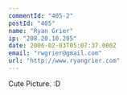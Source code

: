 ```yaml
---
commentId: "405-2"
postId: "405"
name: "Ryan Grier"
ip: "208.20.10.205"
date: 2006-02-03T05:07:37.000Z
email: "rwgrier@gmail.com"
url: "http://www.ryangrier.com"
---
```

<p>Cute Picture. :D</p>